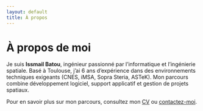```yaml
---
layout: default
title: À propos
---
```

# À propos de moi

Je suis **Issmail Batou**, ingénieur passionné par l’informatique et l’ingénierie spatiale. Basé à Toulouse, j’ai 6 ans d’expérience dans des environnements techniques exigeants (CNES, iMSA, Sopra Steria, ASTeK). Mon parcours combine développement logiciel, support applicatif et gestion de projets spatiaux.

Pour en savoir plus sur mon parcours, consultez mon [CV](/cv) ou [contactez-moi](/contact).
